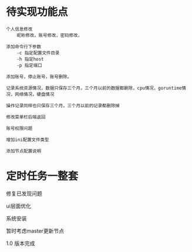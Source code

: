 # 待实现功能点

    个人信息修改
        昵称修改，账号修改，密码修改，
    
    添加命令行下参数
        -c 指定配置文件目录
        -h 指定host
        -p 指定端口
        
    添加账号，停止账号，账号删除。

    记录系统资源情况，数据只保存三个月，三个月以前的数据都删除，cpu情况，goruntime情况，网络情况，硬盘情况

    操作记录同样也只保存三个月，三个月以前的记录都删除掉

    修改菜单栏后端返回

    账号权限问题
    
    增加ini配置文件类型
    
    添加节点配置说明
    
# 定时任务一整套

修复已发现问题

ui层面优化

系统安装

暂时考虑master更新节点

1.0 版本完成